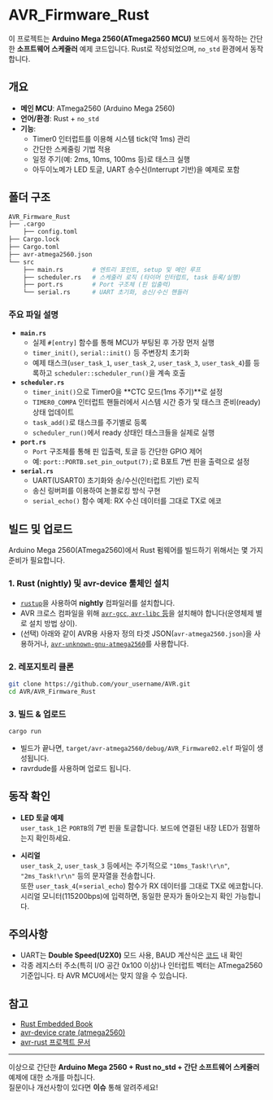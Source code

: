 # AVR_Firmware_Rust

이 프로젝트는 **Arduino Mega 2560(ATmega2560 MCU)** 보드에서 동작하는 간단한 **소프트웨어 스케줄러** 예제 코드입니다. Rust로 작성되었으며, `no_std` 환경에서 동작합니다.

## 개요

- **메인 MCU**: ATmega2560 (Arduino Mega 2560)
- **언어/환경**: Rust + `no_std`
- **기능**:
  - Timer0 인터럽트를 이용해 시스템 tick(약 1ms) 관리
  - 간단한 스케줄링 기법 적용
  - 일정 주기(예: 2ms, 10ms, 100ms 등)로 태스크 실행
  - 아두이노메가 LED 토글, UART 송수신(Interrupt 기반)을 예제로 포함

## 폴더 구조

```bash
AVR_Firmware_Rust
├── .cargo
    ├── config.toml
├── Cargo.lock
├── Cargo.toml
├── avr-atmega2560.json
└── src
    ├── main.rs        # 엔트리 포인트, setup 및 메인 루프
    ├── scheduler.rs   # 스케줄러 로직 (타이머 인터럽트, task 등록/실행)
    ├── port.rs        # Port 구조체 (핀 입출력)
    └── serial.rs      # UART 초기화, 송신/수신 핸들러
```

### 주요 파일 설명

- **`main.rs`**
  - 실제 `#[entry]` 함수를 통해 MCU가 부팅된 후 가장 먼저 실행
  - `timer_init()`, `serial::init()` 등 주변장치 초기화
  - 예제 태스크(`user_task_1`, `user_task_2`, `user_task_3`, `user_task_4`)를 등록하고 `scheduler::scheduler_run()`을 계속 호출
- **`scheduler.rs`**
  - `timer_init()`으로 Timer0을 **CTC 모드(1ms 주기)**로 설정
  - `TIMER0_COMPA` 인터럽트 핸들러에서 시스템 시간 증가 및 태스크 준비(ready) 상태 업데이트
  - `task_add()`로 태스크를 주기별로 등록
  - `scheduler_run()`에서 ready 상태인 태스크들을 실제로 실행
- **`port.rs`**
  - `Port` 구조체를 통해 핀 입출력, 토글 등 간단한 GPIO 제어
  - 예: `port::PORTB.set_pin_output(7);`로 B포트 7번 핀을 출력으로 설정
- **`serial.rs`**
  - UART(USART0) 초기화와 송/수신(인터럽트 기반) 로직
  - 송신 링버퍼를 이용하여 논블로킹 방식 구현
  - `serial_echo()` 함수 예제: RX 수신 데이터를 그대로 TX로 에코

## 빌드 및 업로드

Arduino Mega 2560(ATmega2560)에서 Rust 펌웨어를 빌드하기 위해서는 몇 가지 준비가 필요합니다.

### 1. Rust (nightly) 및 avr-device 툴체인 설치
- [`rustup`](https://rustup.rs/)을 사용하여 **nightly** 컴파일러를 설치합니다.  
- AVR 크로스 컴파일을 위해 [`avr-gcc`, `avr-libc` 등](https://www.microchip.com/en-us/development-tool/avr-and-sam-downloads-archive)을 설치해야 합니다(운영체제 별로 설치 방법 상이).
- (선택) 아래와 같이 AVR용 사용자 정의 타겟 JSON(`avr-atmega2560.json`)을 사용하거나, [`avr-unknown-gnu-atmega2560`](https://github.com/avr-rust/rust/tree/avr-support)를 사용합니다.

### 2. 레포지토리 클론
```bash
git clone https://github.com/your_username/AVR.git
cd AVR/AVR_Firmware_Rust
```

### 3. 빌드 & 업로드
```bash
cargo run
```
- 빌드가 끝나면, `target/avr-atmega2560/debug/AVR_Firmware02.elf` 파일이 생성됩니다.
- ravrdude를 사용하며 업로드 됩니다.

## 동작 확인

- **LED 토글 예제**  
  `user_task_1`은 `PORTB`의 7번 핀을 토글합니다. 보드에 연결된 내장 LED가  점멸하는지 확인하세요.

- **시리얼**  
  `user_task_2`, `user_task_3` 등에서는 주기적으로 `"10ms_Task!\r\n"`, `"2ms_Task!\r\n"` 등의 문자열을 전송합니다.  
  또한 `user_task_4`(=`serial_echo`) 함수가 RX 데이터를 그대로 TX로 에코합니다. 시리얼 모니터(115200bps)에 입력하면, 동일한 문자가 돌아오는지 확인 가능합니다.

## 주의사항
  
- UART는 **Double Speed(U2X0)** 모드 사용, BAUD 계산식은 [코드](./src/serial.rs) 내 확인
- 각종 레지스터 주소(특히 I/O 공간 0x100 이상)나 인터럽트 벡터는 ATmega2560 기준입니다. 타 AVR MCU에서는 맞지 않을 수 있습니다.

## 참고

- [Rust Embedded Book](https://docs.rust-embedded.org/book/)
- [avr-device crate (atmega2560)](https://crates.io/crates/avr-device)
- [avr-rust 프로젝트 문서](https://github.com/avr-rust/rust)  

-----

이상으로 간단한 **Arduino Mega 2560 + Rust no_std + 간단 소프트웨어 스케줄러** 예제에 대한 소개를 마칩니다.  
질문이나 개선사항이 있다면 **이슈** 통해 알려주세요! 
